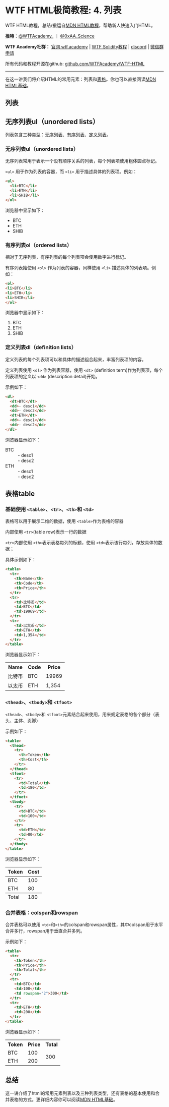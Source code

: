 # WTF HTML极简教程: 4. 列表

WTF HTML教程，总结/搬运自[MDN HTML教程](https://developer.mozilla.org/zh-CN/docs/Learn/HTML)，帮助新人快速入门HTML。

**推特**：[@WTFAcademy_](https://twitter.com/WTFAcademy_)  ｜ [@0xAA_Science](https://twitter.com/0xAA_Science)

**WTF Academy社群：** [官网 wtf.academy](https://wtf.academy) | [WTF Solidity教程](https://github.com/AmazingAng/WTFSolidity) | [discord](https://discord.wtf.academy) | [微信群申请](https://docs.google.com/forms/d/e/1FAIpQLSe4KGT8Sh6sJ7hedQRuIYirOoZK_85miz3dw7vA1-YjodgJ-A/viewform?usp=sf_link)

所有代码和教程开源在github: [github.com/WTFAcademy/WTF-HTML](https://github.com/WTFAcademy/WTF-HTML)

---

在这一讲我们将介绍HTML的常用元素：列表和[表格](https://developer.mozilla.org/zh-CN/docs/Web/HTML/Element/table)。你也可以直接阅读[MDN HTML基础](https://developer.mozilla.org/zh-CN/docs/Learn/Getting_started_with_the_web/HTML_basics)。

## 列表


## 无序列表ul（unordered lists）
列表包含三种类型：[无序列表](https://developer.mozilla.org/zh-CN/docs/Web/HTML/Element/ul)、[有序列表](https://developer.mozilla.org/zh-CN/docs/Web/HTML/Element/ol)、[定义列表](https://developer.mozilla.org/zh-CN/docs/Web/HTML/Element/dl)。

### 无序列表ul（unordered lists）

无序列表常用于表示一个没有顺序关系的列表，每个列表项使用粗体圆点标记。

`<ul>` 用于作为列表的容器，而 `<li>` 用于描述具体的列表项。例如：

```html
<ul>
  <li>BTC</li>
  <li>ETH</li>
  <li>SHIB</li>
</ul>
```


浏览器中显示如下：

<ul>
  <li>BTC</li>
  <li>ETH</li>
  <li>SHIB</li>
</ul>


### 有序列表ol（ordered lists）

相对于无序列表，有序列表的每个列表项会使用数字进行标记。

有序列表始使用 `<ol>` 作为列表的容器，同样使用 `<li>` 描述具体的列表项。例如：

```html
<ol>
<li>BTC</li>
<li>ETH</li>
<li>SHIB</li>
</ol>
```

浏览器中显示如下：

<ol>
<li>BTC</li>
<li>ETH</li>
<li>SHIB</li>
</ol>


### 定义列表dl（definition lists）

定义列表的每个列表项可以和具体的描述组合起来，丰富列表项的内容。

定义列表使用 `<dl>` 作为列表容器，使用 `<dt>` (definition term)作为列表项，每个列表项的定义以 `<dd>` (description detail)开始。

示例如下：

```html
<dl>
  <dt>BTC</dt>
  <dd>- desc1</dd>
  <dd>- desc2</dd>
  <dt>ETH</dt>
  <dd>- desc1</dd>
  <dd>- desc2</dd>
</dl>
```

浏览器显示如下：

<dl>
  <dt>BTC</dt>
  <dd>- desc1</dd>
  <dd>- desc2</dd>
  <dt>ETH</dt>
  <dd>- desc1</dd>
  <dd>- desc2</dd>
</dl>


## 表格table

### 基础使用 `<table>`、`<tr>`、`<th>`和 `<td>`

表格可以用于展示二维的数据，使用 `<table>`作为表格的容器

内部使用 `<tr>`(table row)表示一行的数据

 `<tr>`内部使用 `<th>`表示表格每列的标题，使用 `<td>`表示该行每列，存放具体的数据；

具体示例如下：

```html
<table>
  <tr>
    <th>Name</th>
    <th>Code</th>
    <th>Price</th>
  </tr>
  <tr>
    <td>比特币</td>
    <td>BTC</td>
    <td>19969</td>
  </tr>
  <tr>
    <td>以太币</td>
    <td>ETH</td>
    <td>1,354</td>
  </tr>
</table>
```

浏览器显示如下：

<table>
  <tr>
    <th>Name</th>
    <th>Code</th>
    <th>Price</th>
  </tr>
  <tr>
    <td>比特币</td>
    <td>BTC</td>
    <td>19969</td>
  </tr>
  <tr>
    <td>以太币</td>
    <td>ETH</td>
    <td>1,354</td>
  </tr>
</table>


### `<thead>`、`<tbody>`和 `<tfoot>`

`<thead>`、`<tbody>`和 `<tfoot>`元素结合起来使用，用来规定表格的各个部分（表头、主体、页脚）

示例如下：

```html
<table>
  <thead>
    <tr>
      <th>Token</th>
      <th>Cost</th>
    </tr>
  </thead>
  <tfoot>
    <tr>
      <td>Total</td>
      <td>180</td>
    </tr>
  </tfoot>
  <tbody>
    <tr>
      <td>BTC</td>
      <td>100</td>
    </tr>
    <tr>
      <td>ETH</td>
      <td>80</td>
    </tr>
  </tbody>
</table>
```

浏览器显示如下：

<table>
  <thead>
    <tr>
      <th>Token</th>
      <th>Cost</th>
    </tr>
  </thead>
  <tfoot>
    <tr>
      <td>Total</td>
      <td>180</td>
    </tr>
  </tfoot>
  <tbody>
    <tr>
      <td>BTC</td>
      <td>100</td>
    </tr>
    <tr>
      <td>ETH</td>
      <td>80</td>
    </tr>
  </tbody>
</table>



### 合并表格：colspan和rowspan

合并表格可以使用 `<td>`和`<th>`的colspan和rowspan属性，其中colspan用于水平合并多行，rowspan用于垂直合并多列。

示例如下：

```html
<table>
  <tr>
    <th>Token</th>
    <th>Price</th>
    <th>Total</th>
  </tr>
  <tr>
    <td>BTC</td>
    <td>100</td>
    <td rowspan="2">300</td>
  </tr>
  <tr>
    <td>ETH</td>
    <td>200</td>
  </tr>
</table>
```


浏览器显示如下：

<table>
  <tr>
    <th>Token</th>
    <th>Price</th>
    <th>Total</th>
  </tr>
  <tr>
    <td>BTC</td>
    <td>100</td>
    <td rowspan="2">300</td>
  </tr>
  <tr>
    <td>ETH</td>
    <td>200</td>
  </tr>
</table>


## 总结

这一讲介绍了html的常用元素列表以及三种列表类型，还有表格的基本使用和合并表格的方式。更详细内容你可以阅读[MDN HTML基础](https://developer.mozilla.org/zh-CN/docs/Learn/HTML/Introduction_to_HTML/HTML_text_fundamentals)。
